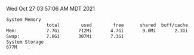 Wed Oct 27 03:57:06 AM MDT 2021
```bash
System Memory
               total        used        free      shared  buff/cache   available
Mem:           7.7Gi       712Mi       4.7Gi       9.0Mi       2.3Gi       6.7Gi
Swap:          7.6Gi       307Mi       7.3Gi
System Storage
677M	.
```
```bash
